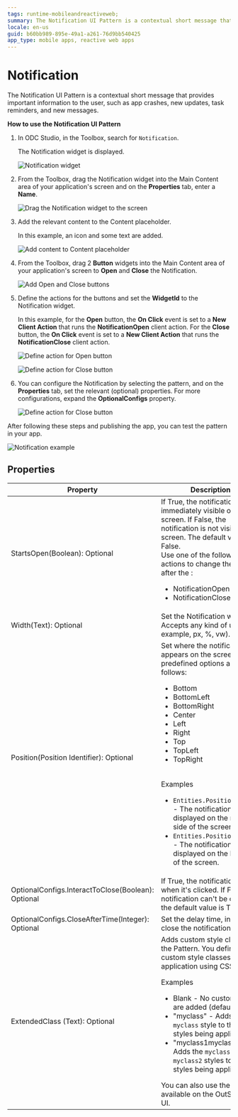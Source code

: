 ```yaml
---
tags: runtime-mobileandreactiveweb;  
summary: The Notification UI Pattern is a contextual short message that provides important information to the user. 
locale: en-us
guid: b60bb989-895e-49a1-a261-76d9bb540425
app_type: mobile apps, reactive web apps
---
```


# Notification

The Notification UI Pattern is a contextual short message that provides important information to the user, such as app crashes, new updates, task reminders, and new messages.

**How to use the Notification UI Pattern**

1. In ODC Studio, in the Toolbox, search for `Notification`.

    The Notification widget is displayed.

    ![Notification widget](<images/notification-widget-ss.png>)

1. From the Toolbox, drag the Notification widget into the Main Content area of your application's screen and on the **Properties** tab, enter a **Name**.

    ![Drag the Notification widget to the screen](<images/notification-dragwidget-ss.png>)

 1. Add the relevant content to the Content placeholder. 

    In this example, an icon and some text are added. 

    ![Add content to Content placeholder](<images/notification-content-ss.png>)

1. From the Toolbox, drag 2 **Button** widgets into the Main Content area of your application's screen to **Open** and **Close** the Notification. 

    ![Add Open and Close buttons](<images/notification-buttons-ss.png>)

1. Define the actions for the buttons and set the **WidgetId** to the Notification widget.

    In this example, for the **Open** button, the **On Click** event is set to a **New Client Action** that runs the **NotificationOpen** client action. For the **Close** button, the **On Click** event is set to a **New Client Action** that runs the **NotificationClose** client action.

    ![Define action for Open button](<images/notification-open-ss.png>)

    ![Define action for Close button](<images/notification-close-ss.png>)

1. You can configure the Notification by selecting the pattern, and on the **Properties** tab, set the relevant (optional) properties. For more configurations, expand the **OptionalConfigs** property.

    ![Define action for Close button](<images/notification-properties-ss.png>)

After following these steps and publishing the app, you can test the pattern in your app.

![Notification example](<images/notification-example.png>)

## Properties

| Property                                           | Description                                                                                                                                                                                                                                                                                                                                                                                                                                                                                                                                                                                                                            |
|----------------------------------------------------|----------------------------------------------------------------------------------------------------------------------------------------------------------------------------------------------------------------------------------------------------------------------------------------------------------------------------------------------------------------------------------------------------------------------------------------------------------------------------------------------------------------------------------------------------------------------------------------------------------------------------------------|
| StartsOpen(Boolean): Optional                      | If True, the notification is immediately visible on screen. If False, the notification is not visible on screen. The default value is False. <br/> Use one of the following actions to change the value after the :<ul><li>NotificationOpen</li><li>NotificationClose</li></ul>                                                                                                                                                                                                                                                                                                                                                        |
| Width(Text): Optional                              | Set the Notification width. Accepts any kind of unit (for example, px, %, vw).                                                                                                                                                                                                                                                                                                                                                                                                                                                                                                                                                         |
| Position(Position Identifier): Optional            | Set where the notification appears on the screen. The predefined options are as follows:<ul><li>Bottom</li><li>BottomLeft</li><li>BottomRight</li><li>Center</li><li>Left</li><li>Right</li><li>Top</li><li>TopLeft</li><li>TopRight</li></ul><br/>Examples<ul><li>``Entities.Position.Right`` - The notification is displayed on the right side of the screen.</li><li>``Entities.Position.Bottom`` - The notification is displayed on the bottom of the screen.</li></ul>                                                                                                                                                            |
| OptionalConfigs.InteractToClose(Boolean): Optional | If True, the notification closes when it's clicked. If False, the notification can't be clicked. the default value is True.                                                                                                                                                                                                                                                                                                                                                                                                                                                                                                            |
| OptionalConfigs.CloseAfterTime(Integer): Optional  | Set the delay time, in ms, to close the notification.                                                                                                                                                                                                                                                                                                                                                                                                                                                                                                                                                                                  |
| ExtendedClass (Text): Optional                     | Adds custom style classes to the Pattern. You define your custom style classes in your application using CSS. <p>Examples <ul><li>Blank - No custom styles are added (default value).</li><li>"myclass" - Adds the ``myclass`` style to the UI styles being applied.</li><li>"myclass1myclass2" - Adds the ``myclass1`` and ``myclass2`` styles to the UI styles being applied.</li></ul></p>You can also use the classes available on the OutSystems UI. |
